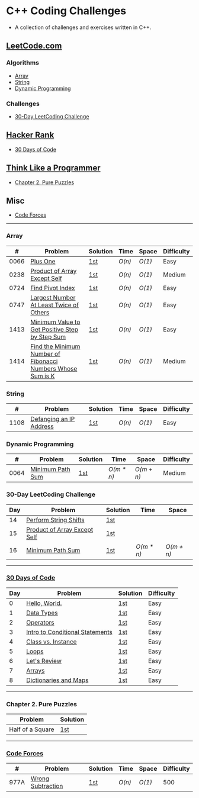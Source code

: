 
# C++ Coding Challenges

* A collection of challenges and exercises written in C++.

## [LeetCode.com](https://leetcode.com/problemset/all/)

### Algorithms

* [Array](https://github.com/mrmanago/coding_challenges#array)
* [String](https://github.com/mrmanago/coding_challenges#string)
* [Dynamic Programming](https://github.com/mrmanago/coding_challenges#dynamic-programming)

### Challenges
* [30-Day LeetCoding Challenge](https://github.com/mrmanago/coding_challenges#30-day-leetcoding-challenge)

## [Hacker Rank](https://www.hackerrank.com/)

* [30 Days of Code](https://github.com/mrmanago/coding_challenges#30-days-of-code)

## [Think Like a Programmer](https://nostarch.com/thinklikeaprogrammer)

* [Chapter 2. Pure Puzzles](https://github.com/mrmanago/coding_challenges#chapter-2-pure-puzzles)


## Misc
* [Code Forces](https://github.com/mrmanago/coding_challenges#Code-Forces)


--- 

### Array
|  #  | Problem         |  Solution       |  Time           |  Space          |  Difficulty   |
|-----|---------------- | --------------- | --------------- | --------------- | ------------- |
0066 | [Plus One](https://leetcode.com/problems/plus-one/) | [1st](./LeetCode/plus_one.cpp) | _O(n)_ | _O(1)_ | Easy |
0238 | [Product of Array Except Self](https://leetcode.com/problems/product-of-array-except-self/) | [1st](./LeetCode/product_of_array_except_self.cpp) | _O(n)_ | _O(1)_ | Medium |
0724 | [Find Pivot Index](https://leetcode.com/problems/find-pivot-index/) | [1st](./LeetCode/find_pivot_index.cpp) | _O(n)_ | _O(1)_ | Easy |
0747 | [Largest Number At Least Twice of Others](https://leetcode.com/problems/largest_number_at_least_twice_of_others/) | [1st](./LeetCode/largest-number-at-least-twice-of-others.cpp) | _O(n)_ | _O(1)_ | Easy |
1413 | [Minimum Value to Get Positive Step by Step Sum](https://leetcode.com/contest/biweekly-contest-24/problems/minimum-value-to-get-positive-step-by-step-sum/) | [1st](./LeetCode/minimum_value_to_get_positive_step_by_step_sum.cpp) | _O(n)_ | _O(1)_ | Easy |
1414 | [Find the Minimum Number of Fibonacci Numbers Whose Sum is K](https://leetcode.com/contest/biweekly-contest-24/problems/find-the-minimum-number-of-fibonacci-numbers-whose-sum-is-k/) | [1st](./LeetCode/find_the_minimum_number_of_fibonacci_numbers_whose_sum_is_k.cpp) | _O(n)_ | _O(1)_ | Medium |

### String
|  #  | Problem         |  Solution       |  Time           |  Space          |  Difficulty   |
|-----|---------------- | --------------- | --------------- | --------------- | ------------- |
1108 | [Defanging an IP Address](https://leetcode.com/problems/defanging-an-ip-address/) | [1st](./LeetCode/defanging_an_ip_address.cpp) | _O(n)_ | _O(1)_ | Easy |

### Dynamic Programming
|  #  | Problem         |  Solution       |  Time           |  Space          |  Difficulty   |
|-----|---------------- | --------------- | --------------- | --------------- | ------------- |
0064 | [Minimum Path Sum](https://leetcode.com/problems/minimum-path-sum/) | [1st](./LeetCode/minimum_path_sum.cpp) | _O(m * n)_ | _O(m + n)_ | Medium |

### 30-Day LeetCoding Challenge
| Day | Problem         |  Solution       |  Time           |  Space          |
|-----|---------------- | --------------- | --------------- | --------------- |
14 | [Perform String Shifts](https://leetcode.com/explore/challenge/card/30-day-leetcoding-challenge/529/week-2/3299/) | [1st](./LeetCode/perform_string_shifts.cpp) |||
15 | [Product of Array Except Self](https://leetcode.com/explore/challenge/card/30-day-leetcoding-challenge/530/week-3/3300/) | [1st](./LeetCode/product_of_array_except_self.cpp) |||
16 | [Minimum Path Sum](https://leetcode.com/explore/featured/card/30-day-leetcoding-challenge/530/week-3/3303/) | [1st](./LeetCode/minimum_path_sum.cpp) | _O(m * n)_ | _O(m + n)_ |

---

### [30 Days of Code](https://www.hackerrank.com/domains/tutorials/30-days-of-code)
| Day | Problem         |  Solution       |  Difficulty   |
|-----|---------------- | --------------- | ------------- |
0 | [Hello, World.](https://www.hackerrank.com/challenges/30-hello-world) | [1st](./HackerRank/30_hello_world.cpp) | Easy |
1 | [Data Types](https://www.hackerrank.com/challenges/30-data-types) | [1st](./HackerRank/30_data_types.cpp) | Easy |
2 | [Operators](https://www.hackerrank.com/challenges/30-operators) | [1st](./HackerRank/30_operators.cpp) | Easy |
3 | [Intro to Conditional Statements](https://www.hackerrank.com/challenges/30-conditional-statements) | [1st](./HackerRank/30_intro_to_conditional_statements) | Easy |
4 | [Class vs. Instance](https://www.hackerrank.com/challenges/30-class-vs-instance) | [1st](./HackerRank/30_class_vs_instance.cpp) | Easy |
5 | [Loops](https://www.hackerrank.com/challenges/30-loops/) | [1st](./HackerRank/30_loops.cpp) | Easy |
6 | [Let's Review](https://www.hackerrank.com/challenges/30-review-loop/) | [1st](./HackerRank/30_review_loop.cpp) | Easy |
7 | [Arrays](https://www.hackerrank.com/challenges/30-arrays/) | [1st](./HackerRank/30_arrays.cpp) | Easy |
8 | [Dictionaries and Maps](https://www.hackerrank.com/challenges/30-dictionaries-and-maps/problem) | [1st](./HackerRank/30_dictionaries_and_maps.cpp) | Easy |

---

### Chapter 2. Pure Puzzles
| Problem         |  Solution       |
|---------------- | --------------- |
Half of a Square | [1st](./ThinkLikeAProgrammer/ch2/half_of_a_square.cpp) |

---

### [Code Forces](https://codeforces.com/)
|  #  | Problem         |  Solution       |  Time           |  Space          |  Difficulty   |
|-----|---------------- | --------------- | --------------- | --------------- | ------------- |
977A | [Wrong Subtraction](https://codeforces.com/problemset/problem/977/A) | [1st](./Misc/wrong_subtraction.cpp) | _O(n)_ | _O(1)_ | 500 |
